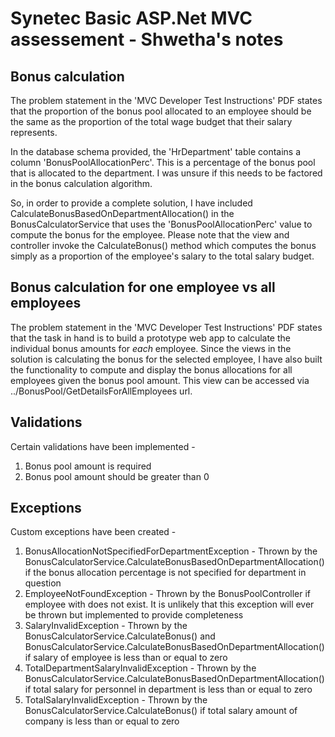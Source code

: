 # Synetec Basic ASP.Net MVC assessement - Shwetha's notes

## Bonus calculation

The problem statement in the 'MVC Developer Test Instructions' PDF states that the proportion of the bonus pool allocated to an employee should be the same as the proportion of the total wage budget that their salary represents. 

In the database schema provided, the 'HrDepartment' table contains a column 'BonusPoolAllocationPerc'. This is a percentage of the bonus pool that is allocated to the department. I was unsure if this needs to be factored in the bonus calculation algorithm. 

So, in order to provide a complete solution, I have included CalculateBonusBasedOnDepartmentAllocation() in the BonusCalculatorService that uses the 'BonusPoolAllocationPerc' value to compute the bonus for the employee. Please note that the view and controller invoke the CalculateBonus() method which computes the bonus simply as a proportion of the employee's salary to the total salary budget.

## Bonus calculation for one employee vs all employees

The problem statement in the 'MVC Developer Test Instructions' PDF states that the task in hand is to build a prototype web app to calculate the individual bonus amounts for *each* employee. Since the views in the solution is calculating the bonus for the selected employee, I have also built the functionality to compute and display the bonus allocations for all employees given the bonus pool amount. This view can be accessed via ../BonusPool/GetDetailsForAllEmployees url.

## Validations

Certain validations have been implemented -

1. Bonus pool amount is required
2. Bonus pool amount should be greater than 0

## Exceptions

Custom exceptions have been created - 

1. BonusAllocationNotSpecifiedForDepartmentException - Thrown by the BonusCalculatorService.CalculateBonusBasedOnDepartmentAllocation() if the bonus allocation percentage is not specified for department in question
2. EmployeeNotFoundException - Thrown by the BonusPoolController if employee with does not exist. It is unlikely that this exception will ever be thrown but implemented to provide completeness 
3. SalaryInvalidException - Thrown by the BonusCalculatorService.CalculateBonus() and BonusCalculatorService.CalculateBonusBasedOnDepartmentAllocation() if salary of employee is less than or equal to zero
4. TotalDepartmentSalaryInvalidException - Thrown by the BonusCalculatorService.CalculateBonusBasedOnDepartmentAllocation() if total salary for personnel in department is less than or equal to zero
5. TotalSalaryInvalidException -  Thrown by the BonusCalculatorService.CalculateBonus() if total salary amount of company is less than or equal to zero
